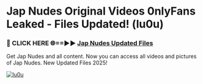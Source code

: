 # Jap Nudes Original Videos 0nlyFans Leaked - Files Updated! (lu0u)

<h3>🔴 CLICK HERE 🌐==►► <a href="https://tinyurl.com/yrmya6cz" rel="nofollow">Jap Nudes Updated Files</a></h3>

Get Jap Nudes and all content. Now you can access all videos and pictures of Jap Nudes. New Updated Files 2025!

[![lu0u](https://i.imgur.com/FMdXYCs.gif)](https://tinyurl.com/yrmya6cz)
